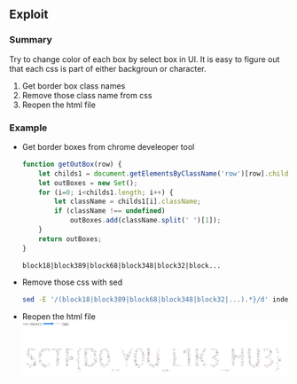 ## Exploit

### Summary
Try to change color of each box by select box in UI.
It is easy to figure out that each css is part of either backgroun or character.

1. Get border box class names
2. Remove those class name from css
3. Reopen the html file

### Example

- Get border boxes from chrome develeoper tool
    ```js
    function getOutBox(row) {
        let childs1 = document.getElementsByClassName('row')[row].childNodes;
        let outBoxes = new Set();
        for (i=0; i<childs1.length; i++) {
            let className = childs1[i].className;
            if (className !== undefined)
                outBoxes.add(className.split(' ')[1]);
        }
        return outBoxes;
    }
    ```
    ```
    block18|block389|block68|block348|block32|block...
    ```

- Remove those css with sed
    ```bash
    sed -E '/(block18|block389|block68|block348|block32|...).*}/d' index.html  > removed.index.html
    ```

- Reopen the html file
    ![Flag](flag.png)